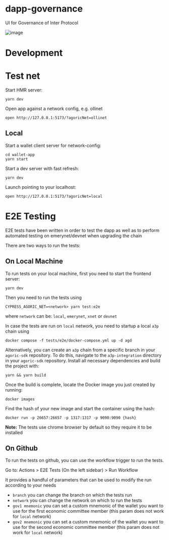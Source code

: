 # dapp-governance

UI for Governance of Inter Protocol

![image](https://user-images.githubusercontent.com/150986/202804842-e7def6b9-9136-4541-b93e-6ccd2ab1a039.png)

# Development

# Test net

Start HMR server:

```
yarn dev
```

Open app against a network config, e.g. ollinet

```
open http://127.0.0.1:5173/?agoricNet=ollinet
```

## Local

Start a wallet client server for network-config:

```
cd wallet-app
yarn start
```

Start a dev server with fast refresh:

```
yarn dev
```

Launch pointing to your localhost:

```
open http://127.0.0.1:5173/?agoricNet=local
```

# E2E Testing

E2E tests have been written in order to test the dapp as well as to perform automated testing on emerynet/devnet when upgrading the chain

There are two ways to run the tests:

## On Local Machine

To run tests on your local machine, first you need to start the frontend server:

```
yarn dev
```

Then you need to run the tests using

```
CYPRESS_AGORIC_NET=<network> yarn test:e2e
```

where `network` can be: `local`, `emerynet`, `xnet` or `devnet`

In case the tests are run on `local` network, you need to startup a local `a3p` chain using

```
docker compose -f tests/e2e/docker-compose.yml up -d agd
```

Alternatively, you can create an `a3p` chain from a specific branch in your `agoric-sdk` repository. To do this, navigate to the `a3p-integration` directory in your `agoric-sdk` repository. Install all necessary dependencies and build the project with:

```
yarn && yarn build
```

Once the build is complete, locate the Docker image you just created by running:

```
docker images
```

Find the hash of your new image and start the container using the hash:

```
docker run -p 26657:26657 -p 1317:1317 -p 9090:9090 {hash}
```

**Note:** The tests use chrome browser by default so they require it to be installed

## On Github

To run the tests on github, you can use the workflow trigger to run the tests.

Go to: Actions > E2E Tests (On the left sidebar) > Run Workflow

It provides a handful of parameters that can be used to modify the run according to your needs

- `branch` you can change the branch on which the tests run
- `network` you can change the network on which to run the tests
- `gov1 mnemonic` you can set a custom mnemonic of the wallet you want to use for the first economic committee member (this param does not work for `local` network)
- `gov2 mnemonic` you can set a custom mnemonic of the wallet you want to use for the second economic committee member (this param does not work for `local` network)

